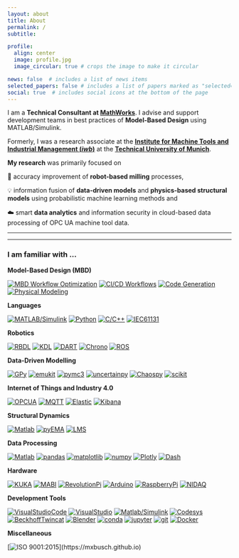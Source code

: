 ```yaml
---
layout: about
title: About
permalink: /
subtitle: 

profile:
  align: center
  image: profile.jpg
  image_circular: true # crops the image to make it circular

news: false  # includes a list of news items
selected_papers: false # includes a list of papers marked as "selected={true}"
social: true  # includes social icons at the bottom of the page
---
```


I am a **Technical Consultant at [MathWorks](https://mathworks.com/services/consulting.html)**. I advise and support development teams in best practices of **Model-Based Design** using MATLAB/Simulink.

Formerly, I was a research associate at the **[Institute for Machine Tools and Industrial Management (*iwb*)](https://www.mec.ed.tum.de/en/iwb/homepage/)** at the **[Technical University of Munich](https://www.tum.de/en/)**.


**My research** was primarily focused on 

🤖 accuracy improvement of **robot-based milling** processes,

💡 information fusion of **data-driven models** and **physics-based structural models** using probabilistic machine learning methods and

☁️ smart **data analytics** and information security in cloud-based data processing of OPC UA machine tool data.

---

---

### **I am familiar with ...**


**Model-Based Design (MBD)**

[![MBD Workflow Optimization](https://img.shields.io/badge/MBD%20Workflow%20Optimization-darkgreen?logo=SimpleIconName&logoColor=ColorName&style=ShieldStyle)](https://de.mathworks.com/solutions/model-based-design.html)
[![CI/CD Workflows](https://img.shields.io/badge/CI/CD%20Workflows-darkgreen?logo=SimpleIconName&logoColor=ColorName&style=ShieldStyle)](https://de.mathworks.com/solutions/enterprise-it-systems/ci-cd.html)
[![Code Generation](https://img.shields.io/badge/Code%20Generation-darkgreen?logo=SimpleIconName&logoColor=ColorName&style=ShieldStyle)](https://de.mathworks.com/help/overview/code-generation.html?s_tid=hc_product_group_bc)
[![Physical Modeling](https://img.shields.io/badge/Physical%20Modeling-darkgreen?logo=SimpleIconName&logoColor=ColorName&style=ShieldStyle)](https://de.mathworks.com/help/simscape/physical-modeling.html)

**Languages**

[![MATLAB/Simulink](https://img.shields.io/badge/MATLAB/Simulink-blue?logo=SimpleIconName&logoColor=ColorName&style=ShieldStyle)](https://de.mathworks.com/products/matlab.html)
[![Python](https://img.shields.io/badge/Python-blue?logo=SimpleIconName&logoColor=ColorName&style=ShieldStyle)](https://www.python.org)
[![C/C++](https://img.shields.io/badge/C/C++-blue?logo=SimpleIconName&logoColor=ColorName&style=ShieldStyle)](https://cplusplus.com)
[![IEC61131](<https://img.shields.io/badge/IEC 61131--3-blue?logo=SimpleIconName&logoColor=ColorName&style=ShieldStyle>)](https://de.wikipedia.org/wiki/EN_61131)

**Robotics**

[![RBDL](https://img.shields.io/badge/RBDL-purple?logo=SimpleIconName&logoColor=ColorName&style=ShieldStyle)](https://github.com/ORB-HD/rbdl-orb)
[![KDL](https://img.shields.io/badge/OROCOS--KDL-purple?logo=SimpleIconName&logoColor=ColorName&style=ShieldStyle)](https://orocos.org/wiki/orocos/kdl-wiki.html)
[![DART](https://img.shields.io/badge/DART-purple?logo=SimpleIconName&logoColor=ColorName&style=ShieldStyle)](https://dartsim.github.io)
[![Chrono](<https://img.shields.io/badge/Project Chrono-purple?logo=SimpleIconName&logoColor=ColorName&style=ShieldStyle>)](https://projectchrono.org)
[![ROS](https://img.shields.io/badge/ROS-purple?logo=SimpleIconName&logoColor=ColorName&style=ShieldStyle)](https://www.ros.org)

**Data-Driven Modelling**

[![GPy](https://img.shields.io/badge/GPy-pink?logo=SimpleIconName&logoColor=ColorName&style=ShieldStyle)](https://github.com/SheffieldML/GPy)
[![emukit](https://img.shields.io/badge/emukit-pink?logo=SimpleIconName&logoColor=ColorName&style=ShieldStyle)](https://github.com/emukit/emukit)
[![pymc3](https://img.shields.io/badge/PyMC3-pink?logo=SimpleIconName&logoColor=ColorName&style=ShieldStyle)](https://github.com/pymc-devs/pymc)
[![uncertainpy](https://img.shields.io/badge/uncertainpy-pink?logo=SimpleIconName&logoColor=ColorName&style=ShieldStyle)](https://github.com/simetenn/uncertainpy)
[![Chaospy](https://img.shields.io/badge/Chaospy-pink?logo=SimpleIconName&logoColor=ColorName&style=ShieldStyle)](https://github.com/jonathf/chaospy)
[![scikit](https://img.shields.io/badge/scikit--learn-pink?logo=SimpleIconName&logoColor=ColorName&style=ShieldStyle)](https://scikit-learn.org/stable/)

**Internet of Things and Industry 4.0**

[![OPCUA](<https://img.shields.io/badge/OPC UA-white?logo=SimpleIconName&logoColor=ColorName&style=ShieldStyle>)](https://opcfoundation.org/about/opc-technologies/opc-ua/)
[![MQTT](<https://img.shields.io/badge/MQTT-white?logo=SimpleIconName&logoColor=ColorName&style=ShieldStyle>)](https://mqtt.org)
[![Elastic](https://img.shields.io/badge/Elastic-white?logo=SimpleIconName&logoColor=ColorName&style=ShieldStyle)](https://www.elastic.co/de/)
[![Kibana](https://img.shields.io/badge/Kibana-white?logo=SimpleIconName&logoColor=ColorName&style=ShieldStyle)](https://www.elastic.co/de/kibana/)

**Structural Dynamics**

[![Matlab](https://img.shields.io/badge/Matlab-black?logo=SimpleIconName&logoColor=ColorName&style=ShieldStyle)](https://de.mathworks.com/products/matlab.html)
[![pyEMA](https://img.shields.io/badge/pyEMA-black?logo=SimpleIconName&logoColor=ColorName&style=ShieldStyle)](https://github.com/ladisk/pyEMA)
[![LMS](https://img.shields.io/badge/LMS-black?logo=SimpleIconName&logoColor=ColorName&style=ShieldStyle)](https://de.wikipedia.org/wiki/LMS_(Unternehmen))

**Data Processing**

[![Matlab](https://img.shields.io/badge/Matlab-yellow?logo=SimpleIconName&logoColor=ColorName&style=ShieldStyle)](https://de.mathworks.com/products/matlab.html)
[![pandas](https://img.shields.io/badge/pandas-yellow?logo=SimpleIconName&logoColor=ColorName&style=ShieldStyle)](https://pandas.pydata.org)
[![matplotlib](https://img.shields.io/badge/matplotlib-yellow?logo=SimpleIconName&logoColor=ColorName&style=ShieldStyle)](https://matplotlib.org)
[![numpy](https://img.shields.io/badge/numpy-yellow?logo=SimpleIconName&logoColor=ColorName&style=ShieldStyle)](https://numpy.org)
[![Plotly](https://img.shields.io/badge/Plotly-yellow?logo=SimpleIconName&logoColor=ColorName&style=ShieldStyle)](https://github.com/plotly)
[![Dash](https://img.shields.io/badge/Dash-yellow?logo=SimpleIconName&logoColor=ColorName&style=ShieldStyle)](https://github.com/plotly/dash)

**Hardware**

[![KUKA](<https://img.shields.io/badge/KUKA KR240 R2500 prime-green?logo=SimpleIconName&logoColor=ColorName&style>)](https://www.kuka.com/)
[![MABI](<https://img.shields.io/badge/MABI Max 100-green?logo=SimpleIconName&logoColor=ColorName&style>)](https://www.mabi-robotic.com/home/intro/)
[![RevolutionPi](<https://img.shields.io/badge/Revolution Pi-green?logo=SimpleIconName&logoColor=ColorName&style>)](https://revolutionpi.de)
[![Arduino](https://img.shields.io/badge/Arduino-green?logo=SimpleIconName&logoColor=ColorName&style=ShieldStyle)](https://www.arduino.cc)
[![RaspberryPi](<https://img.shields.io/badge/Raspberry Pi-green?logo=SimpleIconName&logoColor=ColorName&style=ShieldStyle>)](https://www.raspberrypi.com/)
[![NIDAQ](<https://img.shields.io/badge/NI DAQ-green?logo=SimpleIconName&logoColor=ColorName&style=ShieldStyle>)](https://www.ni.com/en-us/shop/data-acquisition.html)

**Development Tools**

[![VisualStudioCode](<https://img.shields.io/badge/Visual Studio Code-red?logo=SimpleIconName&logoColor=ColorName&style=ShieldStyle>)](https://code.visualstudio.com)
[![VisualStudio](<https://img.shields.io/badge/Visual Studio-red?logo=SimpleIconName&logoColor=ColorName&style=ShieldStyle>)](https://visualstudio.microsoft.com/)
[![Matlab/Simulink](https://img.shields.io/badge/Matlab/Simulink-red?logo=SimpleIconName&logoColor=ColorName&style=ShieldStyle)](https://de.mathworks.com/products/matlab.html)
[![Codesys](https://img.shields.io/badge/CODESYS-red?logo=SimpleIconName&logoColor=ColorName&style=ShieldStyle)](https://www.codesys.com)
[![BeckhoffTwincat](<https://img.shields.io/badge/Beckhoff TwinCAT-red?logo=SimpleIconName&logoColor=ColorName&style=ShieldStyle>)](https://www.beckhoff.com/de-de/produkte/automation/twincat/)
[![Blender](https://img.shields.io/badge/Blender-red?logo=SimpleIconName&logoColor=ColorName&style=ShieldStyle)](https://www.blender.org)
[![conda](https://img.shields.io/badge/conda-red?logo=SimpleIconName&logoColor=ColorName&style=ShieldStyle)](https://docs.conda.io/en/latest/)
[![jupyter](https://img.shields.io/badge/jupyter-red?logo=SimpleIconName&logoColor=ColorName&style=ShieldStyle)](https://jupyter.org)
[![git](https://img.shields.io/badge/git-red?logo=SimpleIconName&logoColor=ColorName&style=ShieldStyle)](https://git-scm.com)
[![Docker](https://img.shields.io/badge/Docker-red?logo=SimpleIconName&logoColor=ColorName&style=ShieldStyle)](https://www.docker.com)

**Miscellaneous**

[![ISO 9001:2015](https://img.shields.io/badge/certified%20Quality%20Management%20Representative%20(QMR,%20ISO%209001:2015)-lightgray?logo=SimpleIconName&logoColor=ColorName&style=ShieldStyle)](https://mxbusch.github.io)
